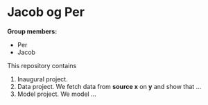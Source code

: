 # Jacob og Per

**Group members:**
- Per
- Jacob

This repository contains  
1. Inaugural project. 
2. Data project. We fetch data from **source x** on **y** and show that ...
3. Model project. We model ...
